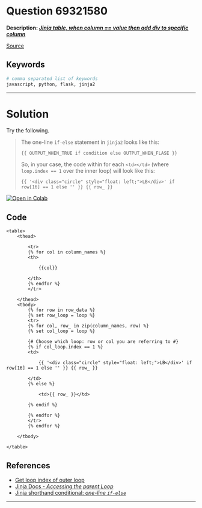 # Question 69321580

**Description: [_Jinja table, when column == value then add div to specific column_][#Q]**

[Source][#Q]

[#Q]: https://stackoverflow.com/questions/69321580/jinja-table-when-column-value-then-add-div-to-specific-column/69321665#69321665

## Keywords

```bash
# comma separated list of keywords
javascript, python, flask, jinja2
```

---

# Solution

Try the following.

> The one-line `if-else` statement in `jinja2` looks like this: 
>
> ```j2
> {{ OUTPUT_WHEN_TRUE if condition else OUTPUT_WHEN_FLASE }}
>  ```
>
> So, in your case, the code within for each `<td></td>` (where `loop.index == 1` over the inner loop) will look like this:
>
>  ```j2
>  {{ '<div class="circle" style="float: left;">LB</div>' if row[16] == 1 else '' }} {{ row_ }}
>  ```

[![Open in Colab][#colab-badge]][#colab-notebook]

[#colab-badge]: https://colab.research.google.com/assets/colab-badge.svg
[#colab-notebook]: https://colab.research.google.com/github/sugatoray/stackoverflow/blob/master/%20src/answers/Q_69321580/Q_69321580.ipynb

## Code

```j2
<table>
    <thead>

        <tr>
        {% for col in column_names %}
        <th>
        
            {{col}}
            
        </th>
        {% endfor %}
        </tr>

    </thead>
    <tbody>
        {% for row in row_data %}
        {% set row_loop = loop %}
        <tr>
        {% for col, row_ in zip(column_names, row) %}
        {% set col_loop = loop %}

        {# Choose which loop: row or col you are referring to #} 
        {% if col_loop.index == 1 %} 
        <td> 

            {{ '<div class="circle" style="float: left;">LB</div>' if row[16] == 1 else '' }} {{ row_ }}

        </td>
        {% else %}
            
            <td>{{ row_ }}</td>

        {% endif %}

        {% endfor %}
        </tr>
        {% endfor %}
     
    </tbody>
  
</table>
```

## References

- [Get loop index of outer loop](https://stackoverflow.com/questions/1567291/get-loop-index-of-outer-loop)
- [Jinja Docs - _Accessing the parent Loop_](https://jinja.palletsprojects.com/en/3.0.x/tricks/#accessing-the-parent-loop)
- [Jinja shorthand conditional: _one-line `if-else`_](https://stackoverflow.com/questions/14214942/jinja2-shorthand-conditional)

---
